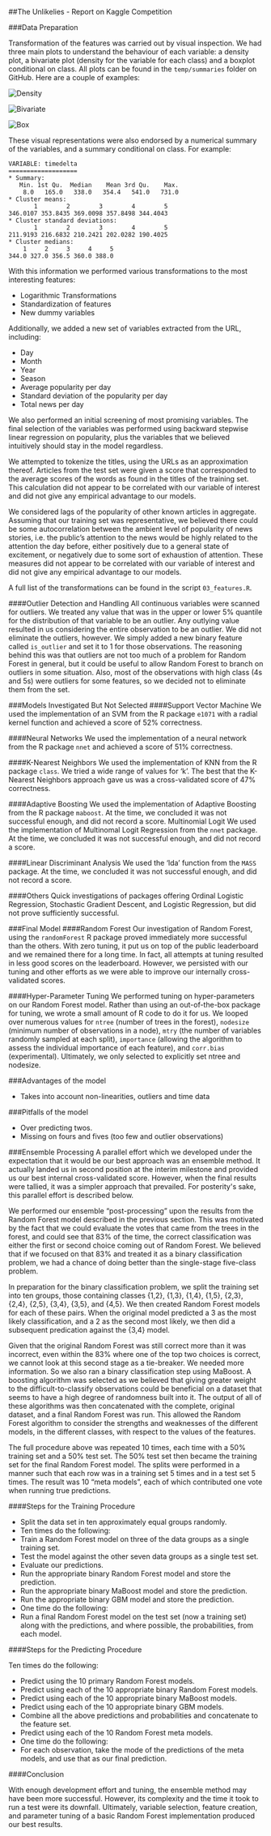 ##The Unlikelies - Report on Kaggle Competition

###Data Preparation

Transformation of the features was carried out by visual inspection. We had three main plots to understand the behaviour of each variable: a density plot, a bivariate plot (density for the variable for each class) and a boxplot conditional on class.  All plots can be found in the `temp/summaries` folder on GitHub.  Here are a couple of examples:

![Density](../temp/summaries/dens_LDA_02.png)

![Bivariate](../temp/summaries/biv_LDA_02.png)

![Box](../temp/summaries/box_LDA_02.png)

These visual representations were also endorsed by a numerical summary of the variables, and a summary conditional on class.  For example:

```
VARIABLE: timedelta 
===================
* Summary:
   Min. 1st Qu.  Median    Mean 3rd Qu.    Max. 
    8.0   165.0   338.0   354.4   541.0   731.0 
* Cluster means:
       1        2        3        4        5 
346.0107 353.8435 369.0098 357.8498 344.4043 
* Cluster standard deviations:
       1        2        3        4        5 
211.9193 216.6832 210.2421 202.0282 190.4025 
* Cluster medians:
    1     2     3     4     5 
344.0 327.0 356.5 360.0 388.0
```


With this information we performed various transformations to the most interesting features:

- Logarithmic Transformations
- Standardization of features
- New dummy variables

Additionally, we added a new set of variables extracted from the URL, including:
- Day
- Month
- Year
- Season
- Average popularity per day
- Standard deviation of the popularity per day
- Total news per day

We also performed an initial screening of most promising variables. The final selection of the variables was performed using backward stepwise linear regression on popularity, plus the variables that we believed intuitively should stay in the model regardless.

We attempted to tokenize the titles, using the URLs as an approximation thereof.  Articles from the test set were given a score that corresponded to the average scores of the words as found in the titles of the training set.  This calculation did not appear to be correlated with our variable of interest and did not give any empirical advantage to our models.

We considered lags of the popularity of other known articles in aggregate.  Assuming that our training set was representative, we believed there could be some autocorrelation between the ambient level of popularity of news stories, i.e. the public’s attention to the news would be highly related to the attention the day before, either positively due to a general state of excitement, or negatively due to some sort of exhaustion of attention.  These measures did not appear to be correlated with our variable of interest and did not give any empirical advantage to our models.

A full list of the transformations can be found in the script `03_features.R`.

####Outlier Detection and Handling
All continuous variables were scanned for outliers.  We treated any value that was in the upper or lower 5% quantile for the distribution of that variable to be an outlier.  Any outlying value resulted in us considering the entire observation to be an outlier.  We did not eliminate the outliers, however.  We simply added a new binary feature called `is_outlier` and set it to 1 for those observations.  The reasoning behind this was that outliers are not too much of a problem for Random Forest in general, but it could be useful to allow Random Forest to branch on outliers in some situation. Also, most of the observations with high class (4s and 5s) were outliers for some features, so we decided not to eliminate them from the set.

###Models Investigated But Not Selected
####Support Vector Machine
We used the implementation of an SVM from the R package `e1071` with a radial kernel function and achieved a score of 52% correctness.

####Neural Networks
We used the implementation of a neural network from the R package `nnet` and achieved a score of 51% correctness.

####K-Nearest Neighbors
We used the implementation of KNN from the R package `class`.  We tried a wide range of values for ‘k’.  The best that the K-Nearest Neighbors approach gave us was a cross-validated score of 47% correctness.

####Adaptive Boosting
We used the implementation of Adaptive Boosting from the R package `maboost`.  At the time, we concluded it was not successful enough, and did not record a score.
Multinomial Logit
We used the implementation of Multinomal Logit Regression from the `nnet` package.  At the time, we concluded it was not successful enough, and did not record a score.

####Linear Discriminant Analysis
We used the ‘lda’ function from the `MASS` package.  At the time, we concluded it was not successful enough, and did not record a score.

####Others 
Quick investigations of packages offering Ordinal Logistic Regression, Stochastic Gradient Descent, and Logistic Regression, but did not prove sufficiently successful.

###Final Model
####Random Forest
Our investigation of Random Forest, using the `randomForest` R package proved immediately more successful than the others.  With zero tuning, it put us on top of the public leaderboard and we remained there for a long time.  In fact, all attempts at tuning resulted in less good scores on the leaderboard.  However, we persisted with our tuning and other efforts as we were able to improve our internally cross-validated scores.

####Hyper-Parameter Tuning
We performed tuning on hyper-parameters on our Random Forest model.  Rather than using an out-of-the-box package for tuning, we wrote a small amount of R code to do it for us.  We looped over numerous values for `ntree` (number of trees in the forest), `nodesize` (minimum number of observations in a node), `mtry` (the number of variables randomly sampled at each split), `importance` (allowing the algorithm to assess the individual importance of each feature), and `corr.bias` (experimental).  Ultimately, we only selected to explicitly set ntree and nodesize.

###Advantages of the model
- Takes into account non-linearities, outliers and time data

###Pitfalls of the model
- Over predicting twos.
- Missing on fours and fives (too few and outlier observations)

###Ensemble Processing
A parallel effort which we developed under the expectation that it would be our best approach was an ensemble method.  It actually landed us in second position at the interim milestone and provided us our best internal cross-validated score.  However, when the final results were tallied, it was a simpler approach that prevailed.  For posterity's sake, this parallel effort is described below.

We performed our ensemble “post-processing” upon the results from the Random Forest model described in the previous section.  This was motivated by the fact that we could evaluate the votes that came from the trees in the forest, and could see that 83% of the time, the correct classification was either the first or second choice coming out of Random Forest.  We believed that if we focused on that 83% and treated it as a binary classification problem, we had a chance of doing better than the single-stage five-class problem.

In preparation for the binary classification problem, we split the training set into ten groups, those containing classes {1,2}, {1,3}, {1,4}, {1,5}, {2,3}, {2,4}, {2,5}, {3,4}, {3,5}, and {4,5}.  We then created Random Forest models for each of these pairs.  When the original model predicted a 3 as the most likely classification, and a 2 as the second most likely, we then did a subsequent predication against the {3,4} model.

Given that the original Random Forest was still correct more than it was incorrect, even within the 83% where one of the top two choices is correct, we cannot look at this second stage as a tie-breaker.  We needed more information.  So we also ran a binary classification step using MaBoost.  A boosting algorithm was selected as we believed that giving greater weight to the difficult-to-classify observations could be beneficial on a dataset that seems to have a high degree of randomness built into it.  The output of all of these algorithms was then concatenated with the complete, original dataset, and a final Random Forest was run.  This allowed the Random Forest algorithm to consider the strengths and weaknesses of the different models, in the different classes, with respect to the values of the features.

The full procedure above was repeated 10 times, each time with a 50% training set and a 50% test set.  The 50% test set then became the training set for the final Random Forest model.  The splits were performed in a manner such that each row was in a training set 5 times and in a test set 5 times.  The result was 10 “meta models”, each of which contributed one vote when running true predictions.

####Steps for the Training Procedure

- Split the data set in ten approximately equal groups randomly.
- Ten times do the following:
-   Train a Random Forest model on three of the data groups as a single training set.
-   Test the model against the other seven data groups as a single test set.
-   Evaluate our predictions.
-   Run the appropriate binary Random Forest model and store the prediction.
-   Run the appropriate binary MaBoost model and store the prediction.
-   Run the appropriate binary GBM model and store the prediction.
- One time do the following:
-   Run a final Random Forest model on the test set (now a training set) along with the predictions, and where possible, the probabilities, from each model.

####Steps for the Predicting Procedure

Ten times do the following:
-   Predict using the 10 primary Random Forest models.
-   Predict using each of the 10 appropriate binary Random Forest models.
-   Predict using each of the 10 appropriate binary MaBoost models.
-   Predict using each of the 10 appropriate binary GBM models.
-   Combine all the above predictions and probabilities and concatenate to the feature set.
-   Predict using each of the 10 Random Forest meta models.
- One time do the following:
-   For each observation, take the mode of the predictions of the meta models, and use that as our final prediction.

####Conclusion

With enough development effort and tuning, the ensemble method may have been more successful.  However, its complexity and the time it took to run a test were its downfall.  Ultimately, variable selection, feature creation, and parameter tuning of a basic Random Forest implementation produced our best results.
